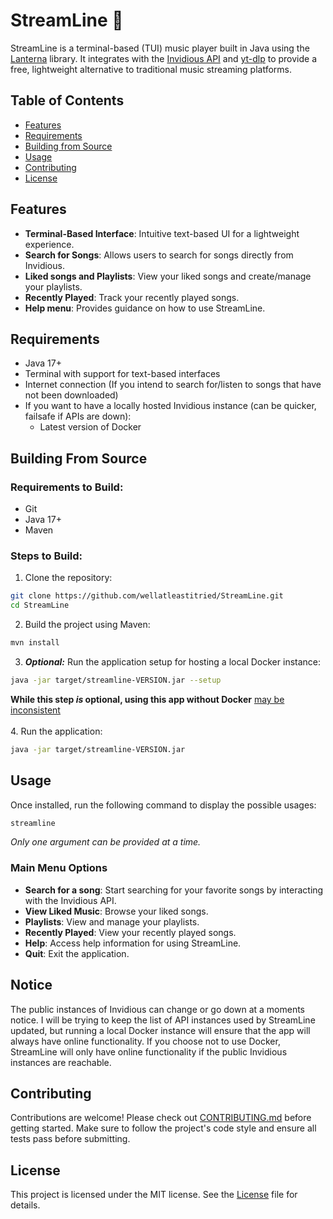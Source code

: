 # StreamLine 🎵
StreamLine is a terminal-based (TUI) music player built in Java using the [Lanterna](https://github.com/mabe02/lanterna) library. It integrates with the [Invidious API](https://docs.invidious.io/) and [yt-dlp](https://github.com/yt-dlp/yt-dlp) to provide a free, lightweight alternative to traditional music streaming platforms.

## Table of Contents
- [Features](#features)
- [Requirements](#requirements)
- [Building from Source](#building-from-source)
- [Usage](#usage)
- [Contributing](#contributing)
- [License](#license)

## Features
- **Terminal-Based Interface**: Intuitive text-based UI for a lightweight experience.
- **Search for Songs**: Allows users to search for songs directly from Invidious.
- **Liked songs and Playlists**: View your liked songs and create/manage your playlists.
- **Recently Played**: Track your recently played songs.
- **Help menu**: Provides guidance on how to use StreamLine.

## Requirements
- Java 17+
- Terminal with support for text-based interfaces
- Internet connection (If you intend to search for/listen to songs that have not been downloaded)
- If you want to have a locally hosted Invidious instance (can be quicker, failsafe if APIs are down):
  - Latest version of Docker

## Building From Source
### Requirements to Build:
- Git
- Java 17+
- Maven
### Steps to Build:
1. Clone the repository:
```bash
git clone https://github.com/wellatleastitried/StreamLine.git
cd StreamLine
```
2. Build the project using Maven:
```bash
mvn install
```
3. ***Optional:*** Run the application setup for hosting a local Docker instance:
```bash
java -jar target/streamline-VERSION.jar --setup
```
**While this step ***is*** optional, using this app without Docker** [may be inconsistent](#notice) <br><br>
4. Run the application:
```bash
java -jar target/streamline-VERSION.jar
```

## Usage
Once installed, run the following command to display the possible usages:
```bash
streamline
```
*Only one argument can be provided at a time.*

### Main Menu Options
- **Search for a song**: Start searching for your favorite songs by interacting with the Invidious API.
- **View Liked Music**: Browse your liked songs.
- **Playlists**: View and manage your playlists.
- **Recently Played**: View your recently played songs.
- **Help**: Access help information for using StreamLine.
- **Quit**: Exit the application.

## Notice
The public instances of Invidious can change or go down at a moments notice. I will be trying to keep the list of API instances used by StreamLine updated, but running a local Docker instance will ensure that the app will always have online functionality. If you choose not to use Docker, StreamLine will only have online functionality if the public Invidious instances are reachable.
## Contributing
Contributions are welcome! Please check out [CONTRIBUTING.md](https://github.com/wellatleastitried/StreamLine/CONTRIBUTING.md) before getting started. Make sure to follow the project's code style and ensure all tests pass before submitting.

## License
This project is licensed under the MIT license. See the [License](https://github.com/wellatleastitried/StreamLine/LICENSE) file for details.
